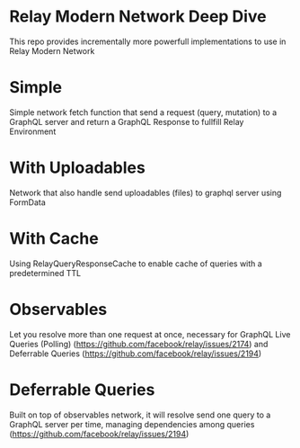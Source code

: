 # Relay Modern Network Deep Dive

This repo provides incrementally more powerfull implementations to use in Relay Modern Network

# Simple
Simple network fetch function that send a request (query, mutation) to a GraphQL server
and return a GraphQL Response to fullfill Relay Environment

# With Uploadables
Network that also handle send uploadables (files) to graphql server using FormData

# With Cache
Using RelayQueryResponseCache to enable cache of queries with a predetermined TTL

# Observables
Let you resolve more than one request at once, necessary for
GraphQL Live Queries (Polling) (https://github.com/facebook/relay/issues/2174) and
Deferrable Queries (https://github.com/facebook/relay/issues/2194)

# Deferrable Queries
Built on top of observables network, it will resolve send one query to a GraphQL server per time,
managing dependencies among queries (https://github.com/facebook/relay/issues/2194)
